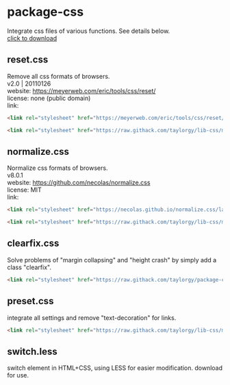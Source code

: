# package-css
Integrate css files of various functions. See details below.  
[click to download](https://github.com/taylorgy/lib-css/archive/refs/heads/main.zip)

## reset.css
Remove all css formats of browsers.  
v2.0 | 20110126  
website: https://meyerweb.com/eric/tools/css/reset/  
license: none (public domain)  
link:  
```HTML
<link rel="stylesheet" href="https://meyerweb.com/eric/tools/css/reset/reset.css">
```
```HTML
<link rel="stylesheet" href="https://raw.githack.com/taylorgy/lib-css/main/reset.css">
```

## normalize.css
Normalize css formats of browsers.  
v8.0.1  
website: https://github.com/necolas/normalize.css  
license: MIT  
link:  
```HTML
<link rel="stylesheet" href="https://necolas.github.io/normalize.css/latest/normalize.css">
```
```HTML
<link rel="stylesheet" href="https://raw.githack.com/taylorgy/lib-css/main/normalize.css">
```

## clearfix.css
Solve problems of "margin collapsing" and "height crash" by simply add a class "clearfix".  
```HTML
<link rel="stylesheet" href="https://raw.githack.com/taylorgy/package-css/main/clearfix.css">
```
## preset.css
integrate all settings and remove "text-decoration" for links.
```HTML
<link rel="stylesheet" href="https://raw.githack.com/taylorgy/lib-css/main/preset.css">
```

## switch.less
switch element in HTML+CSS, using LESS for easier modification.
download for use.
